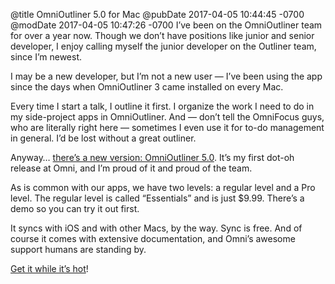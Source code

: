 @title OmniOutliner 5.0 for Mac
@pubDate 2017-04-05 10:44:45 -0700
@modDate 2017-04-05 10:47:26 -0700
I’ve been on the OmniOutliner team for over a year now. Though we don’t have positions like junior and senior developer, I enjoy calling myself the junior developer on the Outliner team, since I’m newest.

I may be a new developer, but I’m not a new user — I’ve been using the app since the days when OmniOutliner 3 came installed on every Mac.

Every time I start a talk, I outline it first. I organize the work I need to do in my side-project apps in OmniOutliner. And — don’t tell the OmniFocus guys, who are literally right here — sometimes I even use it for to-do management in general. I’d be lost without a great outliner.

Anyway… <a href="https://www.omnigroup.com/blog/omnioutliner-5-is-now-available">there’s a new version: OmniOutliner 5.0</a>. It’s my first dot-oh release at Omni, and I’m proud of it and proud of the team.

As is common with our apps, we have two levels: a regular level and a Pro level. The regular level is called “Essentials” and is just $9.99. There’s a demo so you can try it out first.

It syncs with iOS and with other Macs, by the way. Sync is free. And of course it comes with extensive documentation, and Omni’s awesome support humans are standing by.

<a href="https://www.omnigroup.com/omnioutliner/">Get it while it’s hot</a>!
